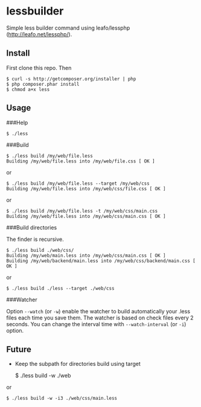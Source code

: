 lessbuilder
===========

Simple less builder command using leafo/lessphp (http://leafo.net/lessphp/).

Install
-------

First clone this repo. Then

    $ curl -s http://getcomposer.org/installer | php
    $ php composer.phar install
    $ chmod a+x less

Usage
-----

###Help

    $ ./less

###Build

    $ ./less build /my/web/file.less
    Building /my/web/file.less into /my/web/file.css [ OK ]

or

    $ ./less build /my/web/file.less --target /my/web/css
    Building /my/web/file.less into /my/web/css/file.css [ OK ]

or

    $ ./less build /my/web/file.less -t /my/web/css/main.css
    Building /my/web/file.less into /my/web/css/main.css [ OK ]

###Build directories

The finder is recursive.

    $ ./less build ./web/css/
    Building /my/web/main.less into /my/web/css/main.css [ OK ]
    Building /my/web/backend/main.less into /my/web/css/backend/main.css [ OK ]

or

    $ ./less build ./less --target ./web/css

###Watcher

Option `--watch` (or `-w`) enable the watcher to build automatically your .less files each time you save them.
The watcher is based on check files every 2 seconds.
You can change the interval time with `--watch-interval` (or `-i`) option.

Future
------

- Keep the subpath for directories build using target

    $ ./less build -w ./web

or

    $ ./less build -w -i3 ./web/css/main.less